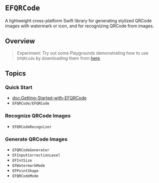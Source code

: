 # ``EFQRCode``

A lightweight cross-platform Swift library for generating stylized QRCode images with watermark or icon, and for recognizing QRCode from images.

## Overview

> Experiment: Try out some Playgrounds demonstrating how to use ``EFQRCode`` by downloading them from [here](https://github.com/EFPrefix/EFQRCode/tree/main/Playgrounds).


## Topics

### Quick Start 

- <doc:Getting-Started-with-EFQRCode>
- ``EFQRCode/EFQRCode``

### Recognize QRCode Images

- ``EFQRCodeRecognizer``

### Generate QRCode Images

- ``EFQRCodeGenerator``
- ``EFInputCorrectionLevel``
- ``EFIntSize``
- ``EFWatermarkMode``
- ``EFPointShape``
- ``EFQRCodeMode``
